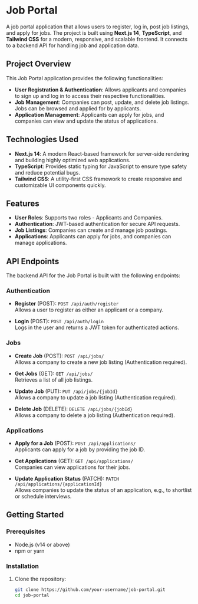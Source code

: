 # Job Portal

A job portal application that allows users to register, log in, post job listings, and apply for jobs. The project is built using **Next.js 14**, **TypeScript**, and **Tailwind CSS** for a modern, responsive, and scalable frontend. It connects to a backend API for handling job and application data.

## Project Overview

This Job Portal application provides the following functionalities:
- **User Registration & Authentication**: Allows applicants and companies to sign up and log in to access their respective functionalities.
- **Job Management**: Companies can post, update, and delete job listings. Jobs can be browsed and applied for by applicants.
- **Application Management**: Applicants can apply for jobs, and companies can view and update the status of applications.

## Technologies Used

- **Next.js 14**: A modern React-based framework for server-side rendering and building highly optimized web applications.
- **TypeScript**: Provides static typing for JavaScript to ensure type safety and reduce potential bugs.
- **Tailwind CSS**: A utility-first CSS framework to create responsive and customizable UI components quickly.

## Features

- **User Roles**: Supports two roles - Applicants and Companies.
- **Authentication**: JWT-based authentication for secure API requests.
- **Job Listings**: Companies can create and manage job postings.
- **Applications**: Applicants can apply for jobs, and companies can manage applications.

## API Endpoints

The backend API for the Job Portal is built with the following endpoints:

### Authentication

- **Register** (POST): `POST /api/auth/register`  
  Allows a user to register as either an applicant or a company.

- **Login** (POST): `POST /api/auth/login`  
  Logs in the user and returns a JWT token for authenticated actions.

### Jobs

- **Create Job** (POST): `POST /api/jobs/`  
  Allows a company to create a new job listing (Authentication required).

- **Get Jobs** (GET): `GET /api/jobs/`  
  Retrieves a list of all job listings.

- **Update Job** (PUT): `PUT /api/jobs/{jobId}`  
  Allows a company to update a job listing (Authentication required).

- **Delete Job** (DELETE): `DELETE /api/jobs/{jobId}`  
  Allows a company to delete a job listing (Authentication required).

### Applications

- **Apply for a Job** (POST): `POST /api/applications/`  
  Applicants can apply for a job by providing the job ID.

- **Get Applications** (GET): `GET /api/applications/`  
  Companies can view applications for their jobs.

- **Update Application Status** (PATCH): `PATCH /api/applications/{applicationId}`  
  Allows companies to update the status of an application, e.g., to shortlist or schedule interviews.

## Getting Started

### Prerequisites

- Node.js (v14 or above)
- npm or yarn

### Installation

1. Clone the repository:
   ```bash
   git clone https://github.com/your-username/job-portal.git
   cd job-portal
